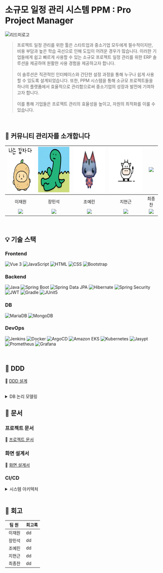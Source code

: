 # 소규모 일정 관리 시스템 PPM : Pro Project Manager

![리드미로고](https://github.com/OmokNoonE/PPM-backend/assets/80697609/b7cc9413-2391-4541-95dd-afa0319485c3)


>   프로젝트 일정 관리를 위한 툴은 스타트업과 중소기업 모두에게 필수적이지만, 비용 부담과 높은 학습 곡선으로 인해 도입이 어려운 경우가 많습니다. 이러한 기업들에게 쉽고 빠르게 사용할 수 있는 소규모 프로젝트 일정 관리를 위한 ERP 솔루션을 제공하여 원활한 사용 경험을 제공하고자 합니다.<br>
 <br> 이 솔루션은 직관적인 인터페이스와 간단한 설정 과정을 통해 누구나 쉽게 사용할 수 있도록 설계되었습니다. 또한, PPM 시스템을 통해 소규모 프로젝트들을 하나의 플랫폼에서 효율적으로 관리함으로써 중소기업의 성장과 발전에 기여하고자 합니다.<br>
 <br> 이를 통해 기업들은 프로젝트 관리의 효율성을 높이고, 자원의 최적화를 이룰 수 있습니다.


<br>

## 👋 커뮤니티 관리자를 소개합니다

| <img src="https://github.com/beyond-sw-camp/be04-4th-OmokNoonE-OnionHotSayYo/blob/main/README_IMAGE/contributors/%EC%9D%B4%EC%9E%AC%EC%9B%90.png?raw=true" height=150/> | <img src="https://github.com/beyond-sw-camp/be04-4th-OmokNoonE-OnionHotSayYo/blob/main/README_IMAGE/contributors/%EC%9E%A5%EB%AF%BC%EC%84%9D.jpg?raw=true" height=150/> | <img src="https://github.com/beyond-sw-camp/be04-4th-OmokNoonE-OnionHotSayYo/blob/81830b8db14f32ec42ad51ad036851940f4d07b2/README_IMAGE/contributors/128px-Lolly_DnMe%2B_Model.png" height=150/> | <img src="https://github.com/beyond-sw-camp/be04-4th-OmokNoonE-OnionHotSayYo/blob/main/README_IMAGE/contributors/%EC%A7%80%ED%98%84%EA%B7%BC.png?raw=true" height=150/> | <img src="https://github.com/beyond-sw-camp/be04-4th-OmokNoonE-OnionHotSayYo/assets/118791747/2422d185-a933-4468-a67f-aade75ec8c7f" height=150/> |
| :----------------------------------------------------------: | :----------------------------------------------------------: | :----------------------------------------------------------: | :----------------------------------------------------------: | :----------------------------------------------------------: |
|                            이재원                            |                            장민석                            |                            조예린                            |                            지현근                            |                            최종찬                            |
| [<img src="https://img.shields.io/badge/Github-Link-181717?logo=Github">](https://github.com/jlee38266) | [<img src="https://img.shields.io/badge/Github-Link-181717?logo=Github">](https://github.com/ms1011) | [<img src="https://img.shields.io/badge/Github-Link-181717?logo=Github">](https://github.com/orlzlL) | [<img src="https://img.shields.io/badge/Github-Link-181717?logo=Github">](https://github.com/jihyeongeun) | [<img src="https://img.shields.io/badge/Github-Link-181717?logo=Github">](https://github.com/CJC0512) |





<br>

## 💡 기술 스택

### Frontend

![Vue 3](https://img.shields.io/badge/Vue_3-4FC08D.svg?&logo=vue.js&logoColor=white)
![JavaScript](https://img.shields.io/badge/JavaScript-F7DF1E.svg?&logo=javascript&logoColor=black)
![HTML](https://img.shields.io/badge/HTML-E34F26?logo=html5&logoColor=white)
![CSS](https://img.shields.io/badge/CSS-1572B6?logo=css3&logoColor=white)
![Bootstrap](https://img.shields.io/badge/Bootstrap_5-563D7C?logo=bootstrap&logoColor=white)

### Backend

![Java](https://img.shields.io/badge/Java-17-007396.svg?&logo=java&color=red)
![Spring Boot](https://img.shields.io/badge/Spring_Boot-3-6DB33F.svg?&logo=spring-boot&color=lightgreen)
![Spring Data JPA](https://img.shields.io/badge/Spring_Data_JPA-6DB33F.svg?&logo=spring-data-JPA)
![Hibernate](https://img.shields.io/badge/Hibernate-59666C.svg?&logo=hibernate)
![Spring Security](https://img.shields.io/badge/Spring_Security-6DB33F.svg?&logo=spring-security&logoColor=white)
![JWT](https://img.shields.io/badge/JWT-000000.svg?&logo=json-web-token&logoColor=white)
![Gradle](https://img.shields.io/badge/Gradle-8.7-02303A.svg?&logo=gradle)
![JUnit5](https://img.shields.io/badge/JUnit5-25A162.svg?&logo=junit5&logoColor=white&color=green)

### DB

![MariaDB](https://img.shields.io/badge/MariaDB-10.11.6-003545.svg?&logo=mariadb&logoColor=white)
![MongoDB](https://img.shields.io/badge/MongoDB%20Atlas-7.0.11-47A248.svg?&logo=mongodb&logoColor=white)


### DevOps

![Jenkins](https://img.shields.io/badge/Jenkins-2.460-D24939?logo=jenkins&logoColor=white)
![Docker](https://img.shields.io/badge/Docker-26.1.3-2496ED.svg?&logo=docker&labelColor=555555&logoColor=white)
![ArgoCD](https://img.shields.io/badge/ArgoCD-2.11.2-F47C42.svg?&logo=argo&labelColor=555555&logoColor=white)
![Amazon EKS](https://img.shields.io/badge/Amazon%20EKS-232F3E?logo=amazon-eks&logoColor=white)
![Kubernetes](https://img.shields.io/badge/Kubernetes-1.29-326CE5.svg?&logo=kubernetes&logoColor=white)
![Jasypt](https://img.shields.io/badge/Jasypt-0045B9?logo=Jasypt&logoColor=white)
![Prometheus](https://img.shields.io/badge/Prometheus-FF5722?logo=prometheus&logoColor=white)
![Grafana](https://img.shields.io/badge/Grafana-FCC624?logo=grafana&logoColor=white)

<br>

## 🎨 DDD
🔗 <a href="https://miro.com/app/board/uXjVKQtve4I=/?share_link_id=857640009601">DDD 설계</a>

<br>

<details>
  <summary>DB 논리 모델링 </summary>

![image](https://github.com/OmokNoonE/PPM-backend/assets/80697609/2e407ef1-5c34-408a-952b-89b64e9599bd)
</details>

## 📃 문서
### 프로젝트 문서
🔗 <a href="https://docs.google.com/spreadsheets/d/1HWfxvQndZ2qIPvQ9ABBPGIpPJcfVdUdNPyAJghvC7W4/edit?usp=sharing">프로젝트 문서</a>

### 화면 설계서
🔗 <a href="https://www.figma.com/design/NfuhVmwoKpxA9RzIm9etpk/%3APPM?node-id=0-1&t=1UjCGWqrezF1seQ2-1">화면 설계서</a>

### CI/CD
<details>
  <summary>시스템 아키텍처</summary>
  
![image](https://github.com/OmokNoonE/PPM-backend/assets/80697609/614f2c7d-8aa7-4ae2-9775-e61502318f15)

</details>

<br>

## 🤔 회고

| &nbsp;&nbsp;팀&nbsp;원&nbsp;&nbsp;&nbsp; | 회고록 |
| :--------------------------------------: | ------ |
|                  이재원                  | dd |
|                  장민석                  | dd |
|                  조예린                  | dd |
|                  지현근                  | dd |
|                  최종찬                  | dd |


